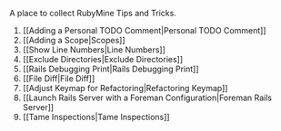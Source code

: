 A place to collect RubyMine Tips and Tricks.

1. [[Adding a Personal TODO Comment|Personal TODO Comment]]
1. [[Adding a Scope|Scopes]]
1. [[Show Line Numbers|Line Numbers]]
1. [[Exclude Directories|Exclude Directories]]
1. [[Rails Debugging Print|Rails Debugging Print]]
1. [[File Diff|File Diff]]
1. [[Adjust Keymap for Refactoring|Refactoring Keymap]]
1. [[Launch Rails Server with a Foreman Configuration|Foreman Rails Server]]
1. [[Tame Inspections|Tame Inspections]]